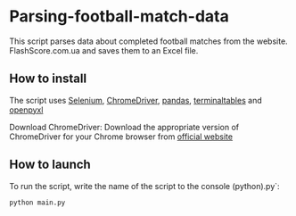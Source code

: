 # Parsing-football-match-data
This script parses data about completed football matches from the website. FlashScore.com.ua and saves them to an Excel file.
## How to install
The script uses [Selenium](https://www.selenium.dev/selenium/docs/api/py/index.html), [ChromeDriver](https://selenium-python.com/install-chromedriver-chrome?ysclid=m98n8j6xpk640755878), [pandas](https://pandas.pydata.org/), [terminaltables](https://pypi.org/project/terminaltables/) and [openpyxl](https://openpyxl.readthedocs.io/en/stable/)

Download ChromeDriver: Download the appropriate version of ChromeDriver for your Chrome browser from [official website](https://chromedriver.chromium.org/downloads )
## How to launch
To run the script, write the name of the script to the console (python).py`:
```
python main.py
```
